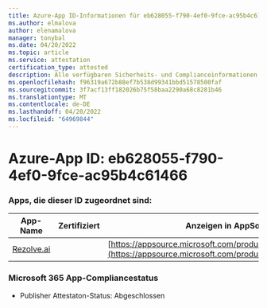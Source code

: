 ```yaml
---
title: Azure-App ID-Informationen für eb628055-f790-4ef0-9fce-ac95b4c61466
ms.author: elmalova
author: elenamalova
manager: tonybal
ms.date: 04/20/2022
ms.topic: article
ms.service: attestation
certification_type: attested
description: Alle verfügbaren Sicherheits- und Complianceinformationen für eb628055-f790-4ef0-9fce-ac95b4c61466.
ms.openlocfilehash: f96319a672b88ef7b538d99341bbd51578500faf
ms.sourcegitcommit: 3f7acf13ff182026b75f58baa2290a68c8281b46
ms.translationtype: MT
ms.contentlocale: de-DE
ms.lasthandoff: 04/20/2022
ms.locfileid: "64969844"
---
```

# <a name="azure-app-id-eb628055-f790-4ef0-9fce-ac95b4c61466"></a>Azure-App ID: eb628055-f790-4ef0-9fce-ac95b4c61466


### <a name="apps-associated-with-this-id"></a>Apps, die dieser ID zugeordnet sind:
| **App-Name** | **Zertifiziert** | **Anzeigen in AppSource** |
|--------------|---------------|-----------------------|
| [Rezolve.ai](../forward/WA200002724.md) |  | [https://appsource.microsoft.com/product/office/WA200002724](https://appsource.microsoft.com/product/office/WA200002724) |

### <a name="microsoft-365-app-compliance-status"></a>Microsoft 365 App-Compliancestatus
- Publisher Attestaton-Status: Abgeschlossen
